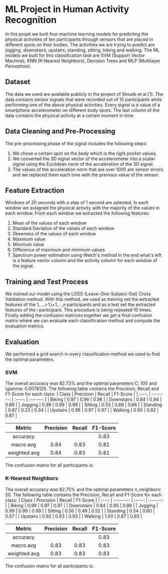 # ML Project in Human Activity Recognition
In this projet we built four machine learning models for predicting the physical activities of ten participants through sensors that are placed in different spots on their bodies. The activities we are trying to predict are jogging, downstairs, upstairs, standing, sitting, biking and walking. The ML models we built for this classification task are SVM (Support Vector Machine), KNN (K-Nearest Neighbors), Decision Trees and MLP (Multilayer Perceptron).
## Dataset
The data we used are available publicly in the project of Shoaib et al.[1]. The data contains sensor signals that were recorded out of 10 participants while performing one of the above physical activities. Every signal is a value of a smartphone accelerometer on different body spots. The last column of the data contains the physical activity at a certain moment in time.
## Data Cleaning and Pre-Processing
The pre-processing phase of the signal includes the following steps:
1. We chose a certain spot on the body which is the right pocket values.
2. We converted the 3D signal vector of the accelerometer into a scalar signal using the Euclidean norm of the acceleration of the 3D signal.
3. The values of the acceleration norm that are over 1000 are sensor errors and we replaced them each time with the previous value of the sensor.
## Feature Extraction
Windows of 20 seconds with a step of 1 second are selected. In each window we assigned the physical activity with the majority of the values in each window. From each window we extracted the following features:
1. Mean of the values of each window
2. Standard Deviation of the values of each window
3. Skewness of the values of each window
4. Maximum value
4. Minimum value
5. DIfference of maximum and minimum values
6. Spectrum power estimation using Welch's method
In the end what's left is a feature vector column and the activity column for each window of the signal.
## Training and Test Process
We trained our model using the LOSO (Leave-One-Subject-Out) Cross Validation method. With this method, we used as training set the extracted features of the 1,...,i-1,i+1,...,n participants and as a test set the extracted features of the i participant. This procedure is being repeated 10 times. Finally adding the confusion matrices together we get a final confusion matrix where we can evaluate each classification method and compute the evaluation metrics.
## Evaluation
We performed a grid search in every classification method we used to find the optimal parameters.
### SVM
The overall accuracy was 82.73% and the optimal parameters C: 100 and \gamma: 0.0078125. The following table contains the Precision, Recall and F1-Score for each class:
| Class      | Precision | Recall | F1-Score |
| :---:      | :-------: | :----: | :------: |
| Biking     | 0.97      | 0.96   | 0.96     |
| Downstairs | 0.84      | 0.94   | 0.89     |
| Jogging    | 0.99      | 0.99   | 0.99     |
| Sitting    | 0.53      | 0.88   | 0.66     |
| Standing   | 0.67      | 0.23   | 0.34     |
| Upstairs   | 0.98      | 0.97   | 0.97     |
| Walking    | 0.93      | 0.82   | 0.87     |

| Metric       | Precision | Recall | F1-Score |
| :----:       | :-------: | :----: | :------: |
| accuracy     |           |        | 0.83     |
| macro avg    | 0.84      | 0.83   | 0.81     |
| weighted avg | 0.84      | 0.83   | 0.81     |

The confusion matrix for all participants is:

### K-Nearest Neighbors
The overall accuracy was 82.75% and the optimal parameters n_neighbors: 20. The following table contains the Precision, Recall and F1-Score for each class:
| Class      | Precision | Recall | F1-Score |
| :---:      | :-------: | :----: | :------: |
| Biking     | 0.99      | 0.97   | 0.97     |
| Downstairs | 0.84      | 0.95   | 0.89     |
| Jogging    | 0.99      | 0.99   | 0.99     |
| Sitting    | 0.56      | 0.49   | 0.52     |
| Standing   | 0.54      | 0.60   | 0.57     |
| Upstairs   | 0.92      | 0.93   | 0.93     |
| Walking    | 1.00      | 0.87   | 0.93     |

| Metric       | Precision | Recall | F1-Score |
| :----:       | :-------: | :----: | :------: |
| accuracy     |           |        | 0.83     |
| macro avg    | 0.83      | 0.83   | 0.83     |
| weighted avg | 0.83      | 0.83   | 0.83     |

The confusion matrix for all participants is:






